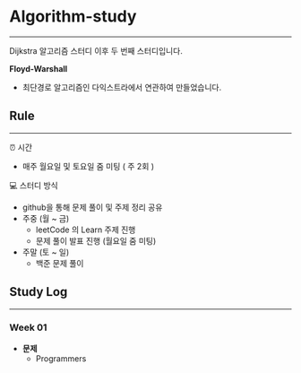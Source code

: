 # Algorithm-study
---
Dijkstra 알고리즘 스터디 이후 두 번째 스터디입니다.


**Floyd-Warshall**
- 최단경로 알고리즘인 다익스트라에서 연관하여 만들었습니다.


## Rule 
---
⏰ 시간
- 매주 월요일 및 토요일 줌 미팅 ( 주 2회 )

💻 스터디 방식
- github을 통해 문제 풀이 및 주제 정리 공유
- 주중 (월 ~ 금)
    - leetCode 의 Learn 주제 진행
    - 문제 풀이 발표 진행 (월요일 줌 미팅)
- 주말 (토 ~ 일)
    - 백준 문제 풀이

## Study Log
---
### Week 01
- **문제**
    - Programmers